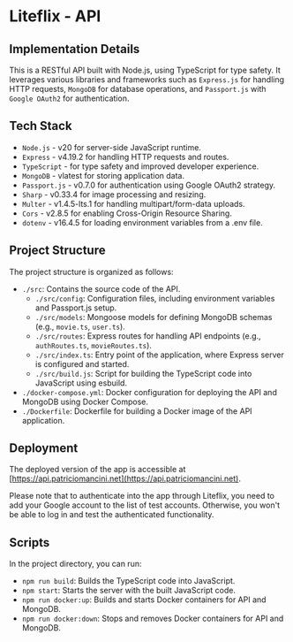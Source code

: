 # Liteflix - API

## Implementation Details

This is a RESTful API built with Node.js, using TypeScript for type safety. It leverages various libraries and frameworks such as `Express.js` for handling HTTP requests, `MongoDB` for database operations, and `Passport.js` with `Google OAuth2` for authentication.

## Tech Stack

- `Node.js` - v20 for server-side JavaScript runtime.
- `Express` - v4.19.2 for handling HTTP requests and routes.
- `TypeScript` - for type safety and improved developer experience.
- `MongoDB` - vlatest for storing application data.
- `Passport.js` - v0.7.0 for authentication using Google OAuth2 strategy.
- `Sharp` - v0.33.4 for image processing and resizing.
- `Multer` - v1.4.5-lts.1 for handling multipart/form-data uploads.
- `Cors` - v2.8.5 for enabling Cross-Origin Resource Sharing.
- `dotenv` - v16.4.5 for loading environment variables from a .env file.

## Project Structure

The project structure is organized as follows:

- `./src`: Contains the source code of the API.
  - `./src/config`: Configuration files, including environment variables and Passport.js setup.
  - `./src/models`: Mongoose models for defining MongoDB schemas (e.g., `movie.ts`, `user.ts`).
  - `./src/routes`: Express routes for handling API endpoints (e.g., `authRoutes.ts`, `movieRoutes.ts`).
  - `./src/index.ts`: Entry point of the application, where Express server is configured and started.
  - `./src/build.js`: Script for building the TypeScript code into JavaScript using esbuild.
- `./docker-compose.yml`: Docker configuration for deploying the API and MongoDB using Docker Compose.
- `./Dockerfile`: Dockerfile for building a Docker image of the API application.

## Deployment

The deployed version of the app is accessible at [https://api.patriciomancini.net](https://api.patriciomancini.net).

Please note that to authenticate into the app through Liteflix, you need to add your Google account to the list of test accounts. Otherwise, you won't be able to log in and test the authenticated functionality.

## Scripts

In the project directory, you can run:

- `npm run build`: Builds the TypeScript code into JavaScript.
- `npm start`: Starts the server with the built JavaScript code.
- `npm run docker:up`: Builds and starts Docker containers for API and MongoDB.
- `npm run docker:down`: Stops and removes Docker containers for API and MongoDB.
